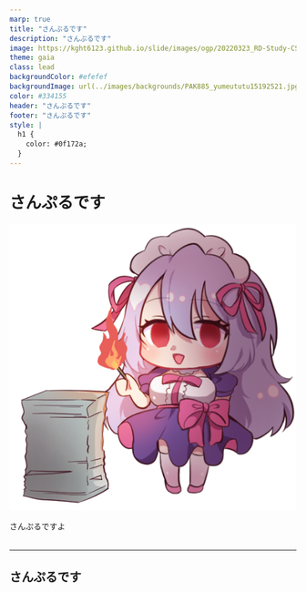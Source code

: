```yaml
---
marp: true
title: "さんぷるです"
description: "さんぷるです"
image: https://kght6123.github.io/slide/images/ogp/20220323_RD-Study-CSS-Framework.png
theme: gaia
class: lead
backgroundColor: #efefef
backgroundImage: url(../images/backgrounds/PAK885_yumeututu15192521.jpg)
color: #334155
header: "さんぷるです"
footer: "さんぷるです"
style: |
  h1 {
    color: #0f172a;
  }
---
```

<!-- _header: - -->
さんぷるです
===

![h:350](../images/maid-engineers/7_burn.png)

さんぷるですよ

###### 

<!--
サンプルだよ！
-->

---

## さんぷるです
